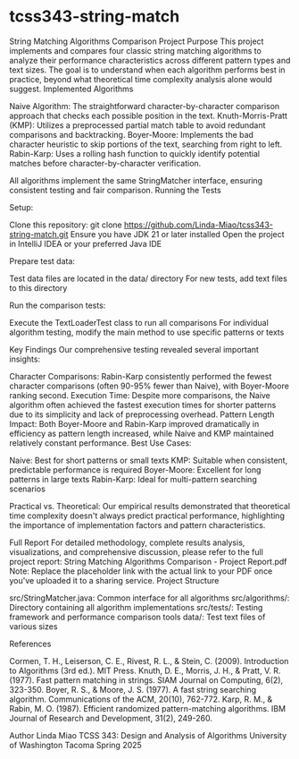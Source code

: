 # tcss343-string-match

String Matching Algorithms Comparison
Project Purpose
This project implements and compares four classic string matching algorithms to analyze their performance characteristics across different pattern types and text sizes. The goal is to understand when each algorithm performs best in practice, beyond what theoretical time complexity analysis alone would suggest.
Implemented Algorithms

Naive Algorithm: The straightforward character-by-character comparison approach that checks each possible position in the text.
Knuth-Morris-Pratt (KMP): Utilizes a preprocessed partial match table to avoid redundant comparisons and backtracking.
Boyer-Moore: Implements the bad character heuristic to skip portions of the text, searching from right to left.
Rabin-Karp: Uses a rolling hash function to quickly identify potential matches before character-by-character verification.

All algorithms implement the same StringMatcher interface, ensuring consistent testing and fair comparison.
Running the Tests

Setup:

Clone this repository: git clone https://github.com/Linda-Miao/tcss343-string-match.git
Ensure you have JDK 21 or later installed
Open the project in IntelliJ IDEA or your preferred Java IDE


Prepare test data:

Test data files are located in the data/ directory
For new tests, add text files to this directory


Run the comparison tests:

Execute the TextLoaderTest class to run all comparisons
For individual algorithm testing, modify the main method to use specific patterns or texts



Key Findings
Our comprehensive testing revealed several important insights:

Character Comparisons: Rabin-Karp consistently performed the fewest character comparisons (often 90-95% fewer than Naive), with Boyer-Moore ranking second.
Execution Time: Despite more comparisons, the Naive algorithm often achieved the fastest execution times for shorter patterns due to its simplicity and lack of preprocessing overhead.
Pattern Length Impact: Both Boyer-Moore and Rabin-Karp improved dramatically in efficiency as pattern length increased, while Naive and KMP maintained relatively constant performance.
Best Use Cases:

Naive: Best for short patterns or small texts
KMP: Suitable when consistent, predictable performance is required
Boyer-Moore: Excellent for long patterns in large texts
Rabin-Karp: Ideal for multi-pattern searching scenarios


Practical vs. Theoretical: Our empirical results demonstrated that theoretical time complexity doesn't always predict practical performance, highlighting the importance of implementation factors and pattern characteristics.

Full Report
For detailed methodology, complete results analysis, visualizations, and comprehensive discussion, please refer to the full project report: String Matching Algorithms Comparison - Project Report.pdf
Note: Replace the placeholder link with the actual link to your PDF once you've uploaded it to a sharing service.
Project Structure

src/StringMatcher.java: Common interface for all algorithms
src/algorithms/: Directory containing all algorithm implementations
src/tests/: Testing framework and performance comparison tools
data/: Test text files of various sizes

References

Cormen, T. H., Leiserson, C. E., Rivest, R. L., & Stein, C. (2009). Introduction to Algorithms (3rd ed.). MIT Press.
Knuth, D. E., Morris, J. H., & Pratt, V. R. (1977). Fast pattern matching in strings. SIAM Journal on Computing, 6(2), 323-350.
Boyer, R. S., & Moore, J. S. (1977). A fast string searching algorithm. Communications of the ACM, 20(10), 762-772.
Karp, R. M., & Rabin, M. O. (1987). Efficient randomized pattern-matching algorithms. IBM Journal of Research and Development, 31(2), 249-260.

Author
Linda Miao
TCSS 343: Design and Analysis of Algorithms
University of Washington Tacoma
Spring 2025

